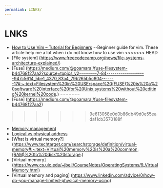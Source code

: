 ```yaml
---
permalink: LINKS/
---
```

# LNKS
* [How to Use Vim – Tutorial for Beginners](https://www.freecodecamp.org/news/vim-beginners-guide/) --Beginner guide for vim. These article help me a lot when i do not know how to use vim
<<<<<<< HEAD
* [File system] (https://www.freecodecamp.org/news/file-systems-architecture-explained/)
* [Fuse] (https://medium.com/@goamaral/fuse-filesystem-b44768f27aa2?source=topics_v2---------7-84--------------------947c5614_5be1_4370_83a4_79b265b5c804-------17#:~:text=Filesystem%20in%20USErspace%20(FUSE)%20is%20a%20software%20interface%20for%20Unix,systems%20without%20editing%20kernel%20code.)
=======
* [Fuse] (https://medium.com/@goamaral/fuse-filesystem-b44768f27aa2)
>>>>>>> 9e613058e0d0b86db49d0e55eadaf1cb3570188f
* [Memory management](https://www.geeksforgeeks.org/logical-and-physical-address-in-operating-system/)
* [Logical vs physical address](https://eng.libretexts.org/Courses/Delta_College/Operating_System%3A_The_Basics/07%3A_Memory/7.5%3A_Logical_vs_Physical_Address)
* [What is virtual memory?] (https://www.techtarget.com/searchstorage/definition/virtual-memory#:~:text=Virtual%20memory%20is%20a%20common,(RAM)%20to%20disk%20storage.)
* [Virtual memory] (https://www.cs.uic.edu/~jbell/CourseNotes/OperatingSystems/9_VirtualMemory.html)
* [Virtual memory and paging] (https://www.linkedin.com/advice/0/how-do-you-manage-limited-physical-memory-using)

